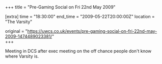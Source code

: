 +++
title = "Pre-Gaming Social on Fri 22nd May 2009"

[extra]
time = "18:30:00"
end_time = "2009-05-22T20:00:00Z"
location = "The Varsity"

original = "https://uwcs.co.uk/events/pre-gaming-social-on-fri-22nd-may-2009-1474489023381/"    
+++

Meeting in DCS after exec meeting on the off chance people don't know where Varsity is.

